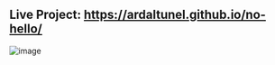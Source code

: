 ## Live Project: https://ardaltunel.github.io/no-hello/

![image](https://github.com/ardaltunel/no-hello/assets/35379428/97db0449-0b48-4f99-9122-088b46bc0a39)
